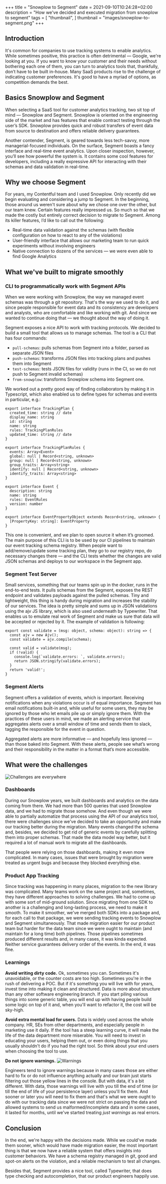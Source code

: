+++
title = "Snowplow to Segment"
date = 2021-09-10T10:24:28+02:00
description = "How we've decided and executed migration from snowplow to segment"
tags = [
    "thumbnail",
]
thumbnail = "images/snowplow-to-segment.png"
+++

## Introduction

It's common for companies to use tracking systems to enable analytics. While sometimes positive, this practice is often detrimental — Google, we're looking at you. If you want to know your customer and their needs without bothering each one of them, you can turn to analytics tools that, thankfully, don’t have to be built in-house. Many SaaS products rise to the challenge of indicating customer preferences. It's good to have a myriad of options, as competition demands the best.

## Basics Snowplow and Segment

When selecting a SaaS tool for customer analytics tracking, two sit top of mind — Snowplow and Segment. Snowplow is oriented on the engineering side of the market and has features that enable contract testing through the user’s SDK. Snowplow provides quick and robust transfers of event data from source to destination and offers reliable delivery guarantees.

Another contender, Segment, is geared towards less tech-savvy, more managerial-focused individuals. On the surface, Segment boasts a fancy interface and real-time event analytics. Upon closer inspection, however, you’ll see how powerful the system is. It contains some cool features for developers, including a really expressive API for interacting with their schemas and data validation in real-time.

## Why we choose Segment

For years, my Contentful team and I used Snowplow. Only recently did we begin evaluating and considering a jump to Segment. In the beginning, those around us weren't sure about why we chose one over the other, but our team knew. Certain features really impressed us. So much so that we made the costly but entirely correct decision to migrate to Segment. Among its killer features, I’d like to call out the following:

- Real-time data validation against the schemas (with flexible configuration on how to react to any of the violations)
- User-friendly interface that allows our marketing team to run quick experiments without involving engineers
- Native connection to dozens of the services — we were even able to find Google Analytics

## What we've built to migrate smoothly

### CLI to programmatically work with Segment APIs

When we were working with Snowplow, the way we managed event schemas was through a git repository. That's the way we used to do it, and since people responsible for event data and its consistency are developers and analysts, who are comfortable and like working with git. And since we wanted to continue doing that — we thought about the way of doing it.

Segment exposes a nice API to work with tracking protocols. We decided to build a small tool that allows us to manage schemas. The tool is a CLI that has four commands:

- `pull-schemas`: pulls schemas from Segment into a folder, parsed as separate JSON files
- `push-schemas`: transforms JSON files into tracking plans and pushes them into Segment
- `test-schemas`: tests JSON files for validity (runs in the CI, so we do not push to Segment invalid schemas)
- `from-snowplow`: transforms Snowplow schema into Segment one.

We worked out a pretty good way of finding collaborators by making it in Typescript, which also enabled us to define types for schemas and events in particular, e.g.:

```
export interface TrackingPlan {
  created_time: string // date
  display_name: string
  id: string
  name: string
  rules: TrackingPlanRules
  updated_time: string // date
}

export interface TrackingPlanRules {
  events: Array<Event>
  global: null | Record<string, unknown>
  group: null | Record<string, unknown>
  group_traits: Array<string>
  identify: null | Record<string, unknown>
  identify_traits: Array<string>
}

export interface Event {
  description: string
  name: string
  rules: EventRules
  version: number
}

export interface EventPropertyObject extends Record<string, unknown> {
  [PropertyKey: string]: EventProperty
}
```

This one is convenient, and we plan to open source it when it’s groomed. The main purpose of this CLI is to be used by our CI pipelines to maintain our event tracking schema registry. When people want to add/remove/update some tracking plan, they go to our registry repo, do necessary changes there — and the CLI tests whether the changes are valid JSON schemas and deploys to our workspace in the Segment app.

### Segment Test Server

Small services, something that our teams spin up in the docker, runs in the end-to-end tests. It pulls schemas from the Segment, exposes the REST endpoint and validates payloads against the pulled schemas. Tiny and lightweight, this thing is handy during migration and increases the stability of our services. The idea is pretty simple and sums up in JSON validations using the ajv JS library, which is also used underneath by Typewriter. That enables us to emulate real work of Segment and make us sure that data will be accepted or rejected by it. The example of validation is following:

```
export const validate = (msg: object, schema: object): string => {
  const ajv = new Ajv();
  const validate = ajv.compile(schema);

  const valid = validate(msg);
  if (!valid) {
    console.log(`validate.errors: `, validate.errors);
    return JSON.stringify(validate.errors);
  }
  return 'valid!';
}
```

### Segment Alerts

Segment offers a validation of events, which is important. Receiving notifications when any violations occur is of equal importance. Segment has email notifications built-in and, while useful for some users, they may be ignored by those who let emails pile up or simply ignore them. With the practices of these users in mind, we made an alerting service that aggregates alerts over a small window of time and sends them to slack, tagging the responsible for the event in question.

Aggregated alerts are more informative — and hopefully less ignored — than those baked into Segment. With these alerts, people see what’s wrong and their responsibility in the matter in a format that’s more accessible.

## What were the challenges

![Challenges are everywhere](https://memegenerator.net/img/instances/75574353/challenges-challenges-everywhere.jpg)

### Dashboards

During our Snowplow years, we built dashboards and analytics on the data coming from there. We had more than 500 queries that used Snowplow data, and we had to migrate those somehow. And even though we were able to partially automatize that process using the API of our analytics tool, there were challenges since we've decided to take an opportunity and make our tracking better during the migration. Many events changed the schema and, besides, we decided to get rid of generic events by carefully splitting them into proper schemas. That made the data model way better, but it required a lot of manual work to migrate all the dashboards.

That people were relying on those dashboards, making it even more complicated. In many cases, issues that were brought by migration were treated as urgent bugs and because they blocked everything else.

### Product App Tracking

Since tracking was happening in many places, migration to the new library was complicated. Many teams work on the same project and, sometimes, they have different approaches to solving challenges. We had to come up with some sort of mid-ground solution. Since migrating from one SDK to another is a challenging and long-lasting process, we need to make it smooth. To make it smoother, we've merged both SDKs into a package and, for each call to that package, we were sending tracking events to Snowplow and Segment simultaneously. That made migration easier for our product team but harder for the data team since we were ought to maintain (and maintain for a long time) both pipelines. Those pipelines sometimes produced different results and, in many cases, it was kinda expected. Neither service guarantees delivery order of the events. In the end, it was fine.

### Learnings

**Avoid writing dirty code.** Ok, sometimes you can. Sometimes it's unavoidable, or the counter costs are too high. Sometimes you're in the rush of delivering a POC. But if it's something you will live with for years, invest time into making it clean and structured. Data is more about structure than any other software engineering branch. If you start piling various things into some generic table, you will end up with having people build some logic on top of it and, when you'll want to refactor it, the cost will be sky-high.

**Avoid extra mental load for users.** Data is widely used across the whole company. HR, SEs from other departments, and especially people in marketing use it daily. If the tool has a steep learning curve, it will make the life of the data department more miserable. You will need to invest in educating your users, helping them out, or even doing things that you usually shouldn't do if you had the right tool. So think about your end users when choosing the tool to use.

**Do not ignore warnings.**
![Warnings](https://i.redd.it/vinhvmejba331.jpg)

Engineers tend to ignore warnings because in many cases those are either hard to fix or do not influence anything actually and our brain just starts filtering out those yellow lines in the console. But with data, it's a bit different. With data, those warnings will live with you till the end of time (or till the end of life of your persistence layer) unless you'll fix them. And sooner or later you will need to fix them and that's what we were ought to do with our tracking data since we were not strict on passing the data and allowed systems to send us malformed/incomplete data and in some cases, it lasted for months, until we've started treating _just warnings_ as real errors.

## Conclusion

In the end, we're happy with the decisions made. While we could've made them sooner, which would have made migration easier, the most important thing is that we now have a reliable system that offers insights into customer behaviors. We have a schema registry managed in git, good and spot-on alerts on the violation, and a reliable mechanism to test all changes.

Besides that, Segment provides a nice tool, called Typewriter, that does type checking and autocompletion, that our product engineers happily use.
